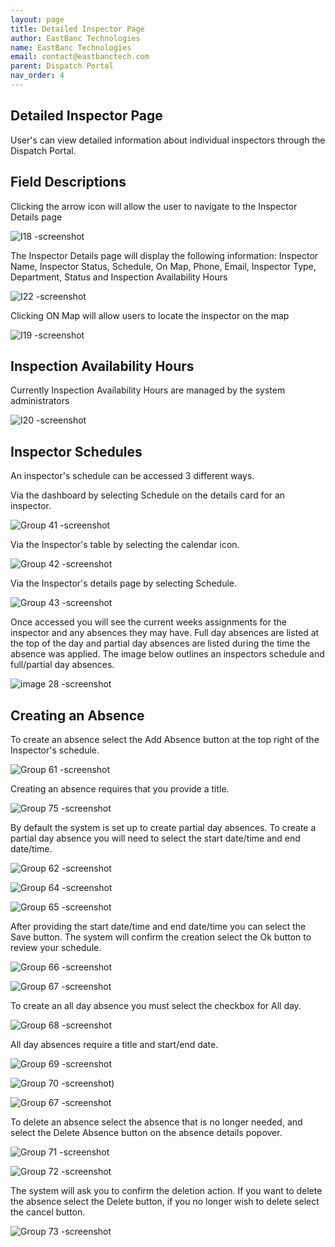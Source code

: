 ```yaml
---
layout: page
title: Detailed Inspector Page
author: EastBanc Technologies
name: EastBanc Technologies
email: contact@eastbanctech.com
parent: Dispatch Portal
nav_order: 4
---
```


<section id="detailed-inspector-page" markdown="1">

# Detailed Inspector Page

User's can view detailed information about individual inspectors through the Dispatch Portal.

<section id="field-descriptions" markdown="1">

## Field Descriptions

Clicking the arrow icon will allow the user to navigate to the Inspector Details page

![I18 -screenshot](../images/dispatch-portal/dp-detailed-inspector/field-descriptions.png)

The Inspector Details page will display the following information: Inspector Name, Inspector Status, Schedule, On Map, Phone, Email, Inspector Type, Department, Status and Inspection Availability Hours

![I22 -screenshot](../images/dispatch-portal/dp-detailed-inspector/field-descriptions1.png)

Clicking ON Map will allow users to locate the inspector on the map

![I19 -screenshot](../images/dispatch-portal/dp-detailed-inspector/field-descriptions2.png)

</section>

<section id="inspection-availability-hours" markdown="1">

## Inspection Availability Hours

Currently Inspection Availability Hours are managed by the system administrators

![I20 -screenshot](../images/dispatch-portal/dp-detailed-inspector/availability-hours.png)

</section>

<section id="inspector-schedules" markdown="1">

## Inspector Schedules

An inspector's schedule can be accessed 3 different ways.

Via the dashboard by selecting Schedule on the details card for an inspector.

![Group 41 -screenshot](../images/dispatch-portal/dp-detailed-inspector/schedules.png)

Via the Inspector's table by selecting the calendar icon.

![Group 42 -screenshot](../images/dispatch-portal/dp-detailed-inspector/schedules1.png)


Via the Inspector's details page by selecting Schedule.

![Group 43 -screenshot](../images/dispatch-portal/dp-detailed-inspector/schedules2.png)

Once accessed you will see the current weeks assignments for the inspector and any absences they may have.
Full day absences are listed at the top of the day and partial day absences are listed during the time the absence was applied. The image below outlines an inspectors schedule and full/partial day absences. 

![image 28 -screenshot](../images/dispatch-portal/dp-detailed-inspector/schedules3.png)

</section>

<section id="creating-an-absence" markdown="1">

## Creating an Absence

To create an absence select the Add Absence button at the top right of the Inspector's schedule.

![Group 61 -screenshot](../images/dispatch-portal/dp-detailed-inspector/absence.png)

Creating an absence requires that you provide a title.

![Group 75 -screenshot](../images/dispatch-portal/dp-detailed-inspector/absence1.png)

By default the system is set up to create partial day absences. To create a partial day absence you will need to select the start date/time and end date/time.

![Group 62 -screenshot](../images/dispatch-portal/dp-detailed-inspector/absence2.png)

![Group 64 -screenshot](../images/dispatch-portal/dp-detailed-inspector/absence3.png)

![Group 65 -screenshot](../images/dispatch-portal/dp-detailed-inspector/absence4.png)

After providing the start date/time and end date/time you can select the Save button. The system will confirm the creation select the Ok button to review your schedule.

![Group 66 -screenshot](../images/dispatch-portal/dp-detailed-inspector/absence5.png)

![Group 67 -screenshot](../images/dispatch-portal/dp-detailed-inspector/absence6.png)

To create an all day absence you must select the checkbox for All day.

![Group 68 -screenshot](../images/dispatch-portal/dp-detailed-inspector/absence7.png)

All day absences require a title and start/end date.

![Group 69 -screenshot](../images/dispatch-portal/dp-detailed-inspector/absence8.png)

![Group 70 -screenshot](../images/dispatch-portal/dp-detailed-inspector/absence9.png))

![Group 67 -screenshot](../images/dispatch-portal/dp-detailed-inspector/absence10.png)

To delete an absence select the absence that is no longer needed, and select the Delete Absence button on the absence details popover. 

![Group 71 -screenshot](../images/dispatch-portal/dp-detailed-inspector/absence11.png)

![Group 72 -screenshot](../images/dispatch-portal/dp-detailed-inspector/absence12.png)

The system will ask you to confirm the deletion action.  If you want to delete the absence select the Delete button, if you no longer wish to delete select the cancel button.

![Group 73 -screenshot](../images/dispatch-portal/dp-detailed-inspector/absence13.png)


</section>
</section>